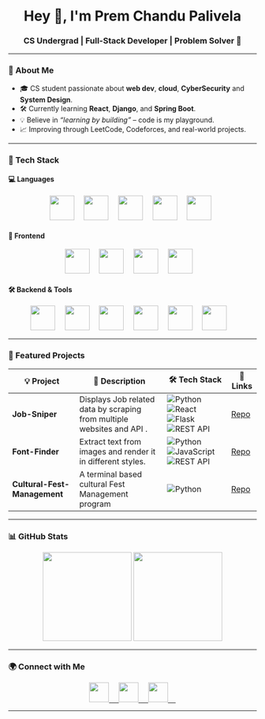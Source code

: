 <h1 align="center">Hey 👋, I'm Prem Chandu Palivela</h1>
<h3 align="center">CS Undergrad | Full-Stack Developer | Problem Solver 🚀</h3>




---

### 🧠 About Me

- 🎓 CS student passionate about **web dev**, **cloud**, **CyberSecurity** and **System Design**.
- 🛠️ Currently learning **React**, **Django**, and **Spring Boot**.
- 💡 Believe in *“learning by building”* – code is my playground.
- 📈 Improving through LeetCode, Codeforces, and real-world projects.

---

### 🚀 Tech Stack

#### 💻 Languages

<p align="center">
  <img src="https://skillicons.dev/icons?i=python" height="50"/>&nbsp;&nbsp;&nbsp;&nbsp;
  <img src="https://skillicons.dev/icons?i=js" height="50"/>&nbsp;&nbsp;&nbsp;&nbsp;
  <img src="https://skillicons.dev/icons?i=java" height="50"/>&nbsp;&nbsp;&nbsp;&nbsp;
  <img src="https://skillicons.dev/icons?i=c" height="50"/>&nbsp;&nbsp;&nbsp;&nbsp;
  <img src="https://skillicons.dev/icons?i=cpp" height="50"/>&nbsp;&nbsp;
</p>



#### 🎨 Frontend
<p align="center">
  <img src="https://skillicons.dev/icons?i=react" height="50"/>&nbsp;&nbsp;&nbsp;&nbsp;
  <img src="https://skillicons.dev/icons?i=html" height="50"/>&nbsp;&nbsp;&nbsp;&nbsp;
  <img src="https://skillicons.dev/icons?i=css" height="50"/>&nbsp;&nbsp;&nbsp;&nbsp;
  <img src="https://skillicons.dev/icons?i=tailwind" height="50"/>&nbsp;&nbsp;&nbsp;&nbsp;
</p>

#### 🛠️ Backend & Tools
<p align="center">
  <img src="https://skillicons.dev/icons?i=django" height="50"/>&nbsp;&nbsp;&nbsp;&nbsp;
  <img src="https://skillicons.dev/icons?i=flask" height="50"/>&nbsp;&nbsp;&nbsp;&nbsp;
  <img src="https://skillicons.dev/icons?i=fastapi" height="50"/>&nbsp;&nbsp;&nbsp;&nbsp;
  <img src="https://skillicons.dev/icons?i=mongodb" height="50"/>&nbsp;&nbsp;&nbsp;&nbsp;
  <img src="https://skillicons.dev/icons?i=docker" height="50"/>&nbsp;&nbsp;&nbsp;&nbsp;
  <img src="https://skillicons.dev/icons?i=git" height="50"/>&nbsp;&nbsp;&nbsp;&nbsp;
</p>

---


### 📌 Featured Projects

| 💡 Project | 🧠 Description | 🛠️ Tech Stack | 🔗 Links |
|-----------|----------------|------------------------------|-----------|
| **Job-Sniper** | Displays Job related data by scraping from multiple websites and API . | ![Python](https://img.shields.io/badge/-Python-3776AB?logo=python&logoColor=white&style=flat)&nbsp;![React](https://img.shields.io/badge/-React-61DAFB?logo=react&logoColor=white&style=flat)&nbsp;![Flask](https://img.shields.io/badge/-Flask-000000?logo=flask&logoColor=white&style=flat)&nbsp;![REST API](https://img.shields.io/badge/-REST%20API-FF6F00?style=flat) | [Repo](https://github.com/Prem-099/Job-Sniper) |
| **Font-Finder** | Extract text from images and render it in different styles. | ![Python](https://img.shields.io/badge/-Python-3776AB?logo=python&logoColor=white&style=flat)&nbsp;![JavaScript](https://img.shields.io/badge/-JavaScript-FFD700?logo=javascript&logoColor=white&style=flat)&nbsp;![REST API](https://img.shields.io/badge/-REST%20API-FF6F00?style=flat) | [Repo](https://github.com/Prem-099/FontFinder) |
| **Cultural-Fest-Management** | A terminal based cultural Fest Management program | ![Python](https://img.shields.io/badge/-Python-3776AB?logo=python&logoColor=white&style=flat) | [Repo](https://github.com/Prem-099/Cultural-Fest-Management-) |


---

### 📊 GitHub Stats

<p align="center">
  <img height="180em" src="https://github-readme-stats.vercel.app/api?username=Prem-099&show_icons=true&theme=tokyonight&rank_icon=percentile&hide=stars&count_private=true" />
  <img height="180em" src="https://github-readme-stats.vercel.app/api/top-langs/?username=Prem-099&layout=compact&langs_count=8&theme=tokyonight&count_private=true" />
</p>

---


### 🌍 Connect with Me

<p align="center">
  <a href="https://www.linkedin.com/in/prem-chandu-palivela/">
    <img src="https://skillicons.dev/icons?i=linkedin" height="40" />&nbsp;&nbsp;&nbsp;&nbsp;
  </a>
  <a href="https://github.com/Prem-099">
    <img src="https://skillicons.dev/icons?i=github" height="40" />&nbsp;&nbsp;&nbsp;&nbsp;
  </a>
  <a href="mailto:premchandupalivela32@gmail.com">
    <img src="https://skillicons.dev/icons?i=gmail" height="40" />&nbsp;&nbsp;&nbsp;&nbsp;
  </a>
</p>

---

